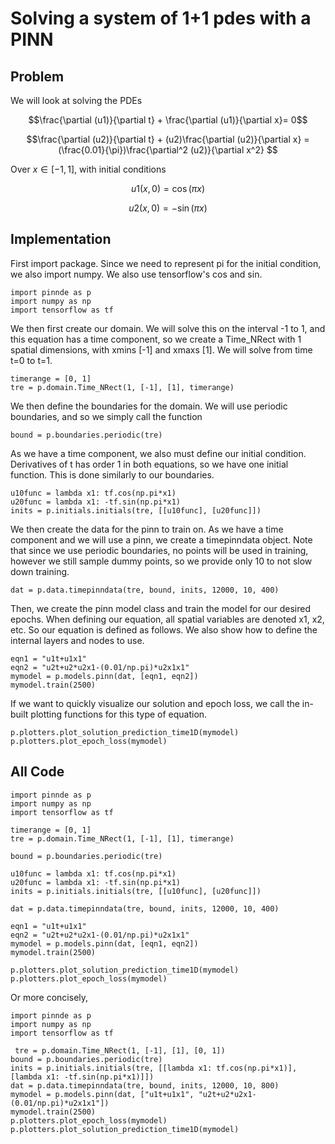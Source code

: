 # Solving a system of 1+1 pdes with a PINN

## Problem
We will look at solving the PDEs

$$\frac{\partial (u1)}{\partial t} +  \frac{\partial (u1)}{\partial x}= 0$$

$$\frac{\partial (u2)}{\partial t} + (u2)\frac{\partial (u2)}{\partial x} = (\frac{0.01}{\pi})\frac{\partial^2 (u2)}{\partial x^2} $$


Over $x\in[-1,1]$, with initial conditions

$$u1(x, 0) = \cos(\pi x)$$

$$u2(x, 0) = -\sin(\pi x)$$

## Implementation
First import package. Since we need to represent pi for the initial condition, we also import numpy. We also use tensorflow's cos and sin.
    
    import pinnde as p
    import numpy as np
    import tensorflow as tf

We then first create our domain. We will solve this on the interval -1 to 1, and this equation has a time component, so
we create a Time_NRect with 1 spatial dimensions, with xmins [-1] and xmaxs [1]. We will solve
from time t=0 to t=1.

    timerange = [0, 1]
    tre = p.domain.Time_NRect(1, [-1], [1], timerange)

We then define the boundaries for the domain. We will use periodic boundaries, and so we simply call the function

    bound = p.boundaries.periodic(tre)

As we have a time component, we also must define our initial condition. Derivatives of t has order 1 in both equations, 
so we have one initial function. This is done similarly to our boundaries.

    u10func = lambda x1: tf.cos(np.pi*x1)
    u20func = lambda x1: -tf.sin(np.pi*x1)
    inits = p.initials.initials(tre, [[u10func], [u20func]])

We then create the data for the pinn to train on. As we have a time component and we will use a pinn, we create a timepinndata object.
Note that since we use periodic boundaries, no points will be used in training, however we still sample dummy points, so we provide only 
10 to not slow down training.

    dat = p.data.timepinndata(tre, bound, inits, 12000, 10, 400)

Then, we create the pinn model class and train the model for our desired epochs. When defining our equation, all spatial variables are denoted
x1, x2, etc. So our equation is defined as follows. We also show how to define the internal layers and nodes to use.

    eqn1 = "u1t+u1x1"
    eqn2 = "u2t+u2*u2x1-(0.01/np.pi)*u2x1x1"
    mymodel = p.models.pinn(dat, [eqn1, eqn2])
    mymodel.train(2500)

If we want to quickly visualize our solution and epoch loss, we call the in-built plotting functions for this type of equation.

    p.plotters.plot_solution_prediction_time1D(mymodel)
    p.plotters.plot_epoch_loss(mymodel)

## All Code

    import pinnde as p
    import numpy as np
    import tensorflow as tf

    timerange = [0, 1]
    tre = p.domain.Time_NRect(1, [-1], [1], timerange)

    bound = p.boundaries.periodic(tre)

    u10func = lambda x1: tf.cos(np.pi*x1)
    u20func = lambda x1: -tf.sin(np.pi*x1)
    inits = p.initials.initials(tre, [[u10func], [u20func]])

    dat = p.data.timepinndata(tre, bound, inits, 12000, 10, 400)

    eqn1 = "u1t+u1x1"
    eqn2 = "u2t+u2*u2x1-(0.01/np.pi)*u2x1x1"
    mymodel = p.models.pinn(dat, [eqn1, eqn2])
    mymodel.train(2500)

    p.plotters.plot_solution_prediction_time1D(mymodel)
    p.plotters.plot_epoch_loss(mymodel)

Or more concisely,

    import pinnde as p
    import numpy as np
    import tensorflow as tf

     tre = p.domain.Time_NRect(1, [-1], [1], [0, 1])
    bound = p.boundaries.periodic(tre)
    inits = p.initials.initials(tre, [[lambda x1: tf.cos(np.pi*x1)], [lambda x1: -tf.sin(np.pi*x1)]])
    dat = p.data.timepinndata(tre, bound, inits, 12000, 10, 800)
    mymodel = p.models.pinn(dat, ["u1t+u1x1", "u2t+u2*u2x1-(0.01/np.pi)*u2x1x1"])
    mymodel.train(2500)
    p.plotters.plot_epoch_loss(mymodel)
    p.plotters.plot_solution_prediction_time1D(mymodel)

